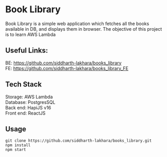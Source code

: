 # Book Library
Book Library is a simple web application which fetches all the books available in DB, and displays them in browser. The objective of this project is to learn AWS Lambda

## Useful Links:

BE: https://github.com/siddharth-lakhara/books_library  <br />
FE: https://github.com/siddharth-lakhara/books_library_FE

## Tech Stack

Storage: AWS Lambda <br />
Database: PostgresSQL<br />
Back end: HapiJS v16<br />
Front end: ReactJS<br />

## Usage
```
git clone https://github.com/siddharth-lakhara/books_library.git
npm install
npm start
```